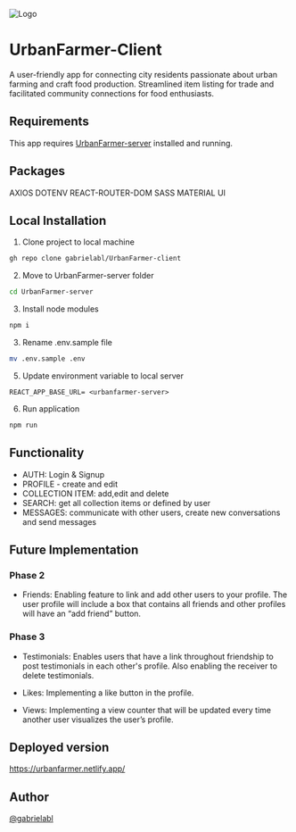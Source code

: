 
![Logo](https://urbanfarmer.netlify.app/static/media/urban-farmer-logo.747fb3c3338aabdcd514.png)


# UrbanFarmer-Client

A user-friendly app for connecting city residents passionate about urban farming and craft food production. Streamlined item listing for trade and facilitated community connections for food enthusiasts.


## Requirements

This app requires [UrbanFarmer-server](https://github.com/gabrielabl/UrbanFarmer-server) installed and running.


## Packages
AXIOS
DOTENV REACT-ROUTER-DOM SASS MATERIAL UI
## Local Installation

1. Clone project to local machine

```bash
gh repo clone gabrielabl/UrbanFarmer-client
```
2. Move to UrbanFarmer-server folder

```bash
cd UrbanFarmer-server
```

3. Install node modules

```bash
npm i 
```
3. Rename .env.sample file

```bash
mv .env.sample .env
```
  
5. Update environment variable to local server

`REACT_APP_BASE_URL= <urbanfarmer-server>`

6. Run application


```bash
npm run
```
## Functionality

- AUTH: Login & Signup
- PROFILE - create and edit
- COLLECTION ITEM: add,edit and delete
- SEARCH: get all collection items or defined by user
- MESSAGES: communicate with other users, create new conversations and send messages


## Future Implementation 


### Phase 2

- Friends: Enabling feature to link and add other users to your profile. The user profile will include a box that contains all friends and other profiles will have an “add friend” button. 

### Phase 3

- Testimonials: Enables users that have a link throughout friendship to post testimonials in each other's profile. Also enabling the receiver to delete testimonials. 

- Likes: Implementing a like button in the profile.

- Views: Implementing a view counter that will be updated every time another user visualizes the user’s profile. 

## Deployed version

https://urbanfarmer.netlify.app/



## Author

[@gabrielabl](https://github.com/gabrielabl)

